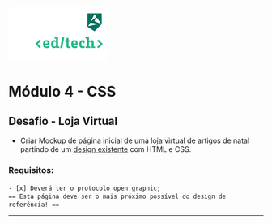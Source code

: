 ![Alpha](./assets/Alpha.webp)
---
# Módulo 4 - CSS

## Desafio - Loja Virtual

 - Criar Mockup de página inicial de uma loja virtual de artigos de natal partindo de um [design existente](https://pt.wix.com/website-template/view/html/2067?originUrl=https%3A%2F%2Fpt.wix.com%2Fwebsite%2Ftemplates%2Fhtml%2Fonline-store%2F8&tpClick=view_button&esi=fba68d15-0dc3-4971-a125-f44a9b55f236) com HTML e CSS.
### Requisitos:

    - [x] Deverá ter o protocolo open graphic;
    == Esta página deve ser o mais próximo possível do design de referência! ==
---
